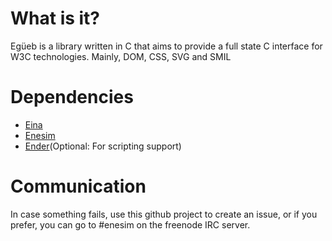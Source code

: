 What is it?
===========
Egüeb is a library written in C that aims to provide a full state C interface for W3C technologies. Mainly, DOM, CSS,
SVG and SMIL

Dependencies
============
+ [Eina](http://www.enlightenment.org)
+ [Enesim](http://github.com/turran/enesim)
+ [Ender](http://github.com/turran/ender)(Optional: For scripting support)

Communication
=============
In case something fails, use this github project to create an issue, or if you prefer, you can go to #enesim on the freenode IRC server.

